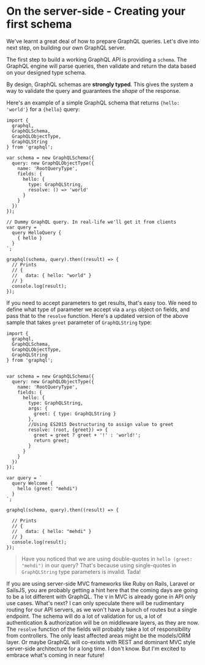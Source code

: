 # On the server-side - Creating your first schema

We've learnt a great deal of how to prepare GraphQL queries. Let's dive into next step, on building our own GraphQL server.

The first step to build a working GraphQL API is providing a `schema`. The GraphQL engine will parse queries, then validate and return the data based on your designed type schema.

By design, GraphQL schemas are **strongly typed**. This gives the system a way to validate the query and guarantees the *shape* of the response.

Here's an example of a simple GraphQL schema that returns `{hello: 'world'}` for a `{hello}` query:

```
import {
  graphql,
  GraphQLSchema,
  GraphQLObjectType,
  GraphQLString
} from 'graphql';

var schema = new GraphQLSchema({
  query: new GraphQLObjectType({
    name: 'RootQueryType',
    fields: {
      hello: {
        type: GraphQLString,
        resolve: () => 'world'
      }
    }
  })
});

// Dummy GraphQL query. In real-life we'll get it from clients
var query = `
  query HelloQuery {
    { hello }
  }
`;

graphql(schema, query).then((result) => {
  // Prints
  // {
  //   data: { hello: "world" }
  // }
  console.log(result);
});

```

If you need to accept parameters to get results, that's easy too. We need to define what type of parameter we accept via a `args` object on fields, and pass that to the `resolve` function. Here's a updated version of the above sample that takes `greet` parameter of `GraphQLString` type:

```
import {
  graphql,
  GraphQLSchema,
  GraphQLObjectType,
  GraphQLString
} from 'graphql';


var schema = new GraphQLSchema({
  query: new GraphQLObjectType({
    name: 'RootQueryType',
    fields: {
      hello: {
        type: GraphQLString,
        args: {
          greet: { type: GraphQLString }
        },
        //Using ES2015 Destructuring to assign value to greet
        resolve: (root, {greet}) => {
          greet = greet ? greet + '!' : 'world!';
          return greet;
        }
      }
    }
  })
});

var query = `
  query Welcome {
    hello (greet: "mehdi")
  }
`;

graphql(schema, query).then((result) => {

  // Prints
  // {
  //   data: { hello: "mehdi" }
  // }
  console.log(result);
});

```

> Have you noticed that we are using double-quotes in `hello (greet: "mehdi")` in our query? That's because using single-quotes in `GraphQLString` type parameters is invalid. Tada!

If you are using server-side MVC frameworks like Ruby on Rails, Laravel or SailsJS, you are probably getting a hint here that the coming days are going to be a lot different with GraphQL. The `V` in MVC is already gone in API only use cases. What's next? I can only speculate there will be rudimentary routing for our API servers, as we won't have a bunch of routes but a single endpoint. The schema will do a lot of validation for us, a lot of authentication & authorization will be on middleware layers, as they are now. The `resolve` function of the fields will probably take a lot of responsibility from controllers. The only least affected areas might be the models/ORM layer. Or maybe GraphQL will co-exists with REST and dominant MVC style server-side architecture for a long time. I don't know. But I'm excited to embrace what's coming in near future!
